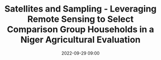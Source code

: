 ---
title: Satellites and Sampling - Leveraging Remote Sensing to Select Comparison Group Households in a Niger Agricultural Evaluation 
type: Lightning Talks
date: '2022-09-29 09:00'
room: The Forum South

people:
    speakers:
        - Anthony Louis D'Agostino, PhD

---